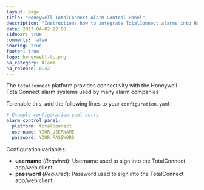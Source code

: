 ```yaml
---
layout: page
title: "Honeywell TotalConnect Alarm Control Panel"
description: "Instructions how to integrate TotalConnect alarms into Home Assistant."
date: 2017-04-02 22:00
sidebar: true
comments: false
sharing: true
footer: true
logo: honeywell-tc.png
ha_category: Alarm
ha_release: 0.42
---
```


The `totalconnect` platform provides connectivity with the Honeywell TotalConnect alarm systems used by many alarm companies

To enable this, add the following lines to your `configuration.yaml`:

```yaml
# Example configuration.yaml entry
alarm_control_panel:
  platform: totalconnect
  username: YOUR_USERNAME
  password: YOUR_PASSWORD
```

Configuration variables:

- **username** (*Required*): Username used to sign into the TotalConnect app/web client.
- **password** (*Required*): Password used to sign into the TotalConnect app/web client.

